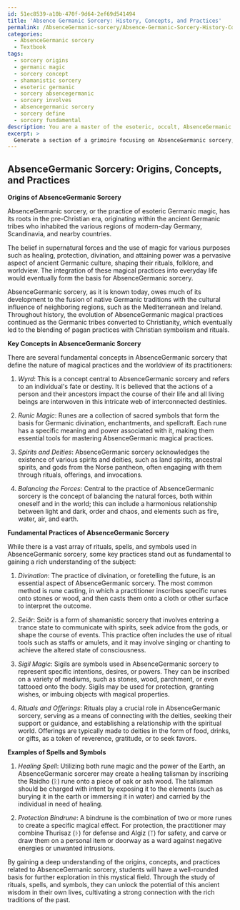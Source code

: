```yaml
---
id: 51ec8539-a10b-470f-9d64-2ef69d541494
title: 'Absence Germanic Sorcery: History, Concepts, and Practices'
permalink: /AbsenceGermanic-sorcery/Absence-Germanic-Sorcery-History-Concepts-and-Practices/
categories:
  - AbsenceGermanic sorcery
  - Textbook
tags:
  - sorcery origins
  - germanic magic
  - sorcery concept
  - shamanistic sorcery
  - esoteric germanic
  - sorcery absencegermanic
  - sorcery involves
  - absencegermanic sorcery
  - sorcery define
  - sorcery fundamental
description: You are a master of the esoteric, occult, AbsenceGermanic sorcery and education, you have written many textbooks on the subject in ways that provide students with rich and deep understanding of the subject. You are being asked to write textbook-like sections on a topic and you do it with full context, explainability, and reliability in accuracy to the true facts of the topic at hand, in a textbook style that a student would easily be able to learn from, in a rich, engaging, and contextual way. Always include relevant context (such as formulas and history), related concepts, and in a way that someone can gain deep insights from.
excerpt: > 
  Generate a section of a grimoire focusing on AbsenceGermanic sorcery, providing detailed information on its origins, key concepts, and fundamental practices. Include examples of rituals, spells, and symbols commonly used in AbsenceGermanic sorcery to aid students in gaining rich knowledge and understanding of this occult topic.
---
```


## AbsenceGermanic Sorcery: Origins, Concepts, and Practices

**Origins of AbsenceGermanic Sorcery**

AbsenceGermanic sorcery, or the practice of esoteric Germanic magic, has its roots in the pre-Christian era, originating within the ancient Germanic tribes who inhabited the various regions of modern-day Germany, Scandinavia, and nearby countries. 

The belief in supernatural forces and the use of magic for various purposes such as healing, protection, divination, and attaining power was a pervasive aspect of ancient Germanic culture, shaping their rituals, folklore, and worldview. The integration of these magical practices into everyday life would eventually form the basis for AbsenceGermanic sorcery.

AbsenceGermanic sorcery, as it is known today, owes much of its development to the fusion of native Germanic traditions with the cultural influence of neighboring regions, such as the Mediterranean and Ireland. Throughout history, the evolution of AbsenceGermanic magical practices continued as the Germanic tribes converted to Christianity, which eventually led to the blending of pagan practices with Christian symbolism and rituals.

**Key Concepts in AbsenceGermanic Sorcery**

There are several fundamental concepts in AbsenceGermanic sorcery that define the nature of magical practices and the worldview of its practitioners:

1. *Wyrd*: This is a concept central to AbsenceGermanic sorcery and refers to an individual's fate or destiny. It is believed that the actions of a person and their ancestors impact the course of their life and all living beings are interwoven in this intricate web of interconnected destinies.

2. *Runic Magic*: Runes are a collection of sacred symbols that form the basis for Germanic divination, enchantments, and spellcraft. Each rune has a specific meaning and power associated with it, making them essential tools for mastering AbsenceGermanic magical practices.

3. *Spirits and Deities*: AbsenceGermanic sorcery acknowledges the existence of various spirits and deities, such as land spirits, ancestral spirits, and gods from the Norse pantheon, often engaging with them through rituals, offerings, and invocations.

4. *Balancing the Forces*: Central to the practice of AbsenceGermanic sorcery is the concept of balancing the natural forces, both within oneself and in the world; this can include a harmonious relationship between light and dark, order and chaos, and elements such as fire, water, air, and earth.

**Fundamental Practices of AbsenceGermanic Sorcery**

While there is a vast array of rituals, spells, and symbols used in AbsenceGermanic sorcery, some key practices stand out as fundamental to gaining a rich understanding of the subject:

1. *Divination*: The practice of divination, or foretelling the future, is an essential aspect of AbsenceGermanic sorcery. The most common method is rune casting, in which a practitioner inscribes specific runes onto stones or wood, and then casts them onto a cloth or other surface to interpret the outcome.

2. *Seiðr*: Seiðr is a form of shamanistic sorcery that involves entering a trance state to communicate with spirits, seek advice from the gods, or shape the course of events. This practice often includes the use of ritual tools such as staffs or amulets, and it may involve singing or chanting to achieve the altered state of consciousness.

3. *Sigil Magic*: Sigils are symbols used in AbsenceGermanic sorcery to represent specific intentions, desires, or powers. They can be inscribed on a variety of mediums, such as stones, wood, parchment, or even tattooed onto the body. Sigils may be used for protection, granting wishes, or imbuing objects with magical properties.

4. *Rituals and Offerings*: Rituals play a crucial role in AbsenceGermanic sorcery, serving as a means of connecting with the deities, seeking their support or guidance, and establishing a relationship with the spiritual world. Offerings are typically made to deities in the form of food, drinks, or gifts, as a token of reverence, gratitude, or to seek favors.

**Examples of Spells and Symbols**

1. *Healing Spell*: Utilizing both rune magic and the power of the Earth, an AbsenceGermanic sorcerer may create a healing talisman by inscribing the Raidho (ᚱ) rune onto a piece of oak or ash wood. The talisman should be charged with intent by exposing it to the elements (such as burying it in the earth or immersing it in water) and carried by the individual in need of healing.

2. *Protection Bindrune*: A bindrune is the combination of two or more runes to create a specific magical effect. For protection, the practitioner may combine Thurisaz (ᚦ) for defense and Algiz (ᛉ) for safety, and carve or draw them on a personal item or doorway as a ward against negative energies or unwanted intrusions.

By gaining a deep understanding of the origins, concepts, and practices related to AbsenceGermanic sorcery, students will have a well-rounded basis for further exploration in this mystical field. Through the study of rituals, spells, and symbols, they can unlock the potential of this ancient wisdom in their own lives, cultivating a strong connection with the rich traditions of the past.
